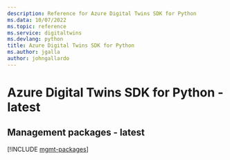 ```yaml
---
description: Reference for Azure Digital Twins SDK for Python
ms.data: 10/07/2022
ms.topic: reference
ms.service: digitaltwins
ms.devlang: python
title: Azure Digital Twins SDK for Python
ms.author: jgalla
author: johngallardo
---
```

# Azure Digital Twins SDK for Python - latest

## Management packages - latest
[!INCLUDE [mgmt-packages](digital-twins-mgmt-index.md)]